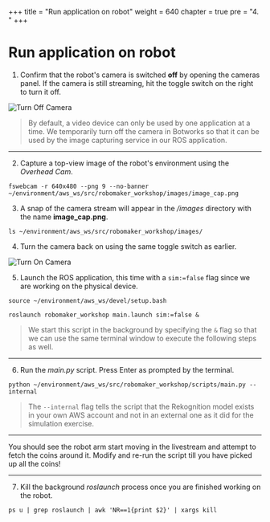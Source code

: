 +++
title = "Run application on robot"
weight = 640
chapter = true
pre = "4. "
+++

# Run application on robot

1. Confirm that the robot's camera is switched **off** by opening the cameras panel. If the camera is still streaming, hit the toggle switch on the right to turn it off.

![Turn Off Camera](/turn-off-camera.png?classes=border)

> By default, a video device can only be used by one application at a time. We temporarily turn off the camera in Botworks so that it can be used by the image capturing service in our ROS application.

---

2. Capture a top-view image of the robot's environment using the _Overhead Cam_.

```
fswebcam -r 640x480 --png 9 --no-banner ~/environment/aws_ws/src/robomaker_workshop/images/image_cap.png
```

3. A snap of the camera stream will appear in the _/images_ directory with the name **image_cap.png**.

```
ls ~/environment/aws_ws/src/robomaker_workshop/images/
```

4. Turn the camera back on using the same toggle switch as earlier.

![Turn On Camera](/turn-on-camera.png?classes=border)

5. Launch the ROS application, this time with a `sim:=false` flag since we are working on the physical device.

```
source ~/environment/aws_ws/devel/setup.bash

roslaunch robomaker_workshop main.launch sim:=false &
```

> We start this script in the background by specifying the `&` flag so that we can use the same terminal window to execute the following steps as well.

---

6. Run the _main.py_ script. Press Enter as prompted by the terminal.

```
python ~/environment/aws_ws/src/robomaker_workshop/scripts/main.py --internal
```

> The `--internal` flag tells the script that the Rekognition model exists in your own AWS account and not in an external one as it did for the simulation exercise.

---

You should see the robot arm start moving in the livestream and attempt to fetch the coins around it. Modify and re-run the script till you have picked up all the coins!

---

7. Kill the background _roslaunch_ process once you are finished working on the robot.

```
ps u | grep roslaunch | awk 'NR==1{print $2}' | xargs kill
```

